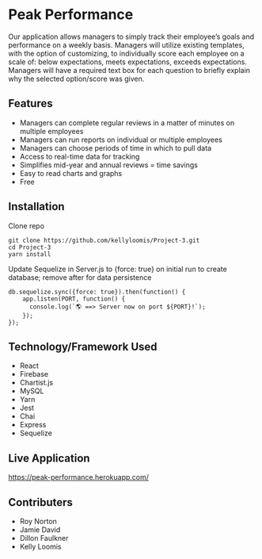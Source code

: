 # Peak Performance

Our application allows managers to simply track their employee’s goals and performance on a weekly basis. Managers will utilize existing templates, with the option of customizing, to individually score each employee on a scale of: below expectations, meets expectations, exceeds expectations. Managers will have a required text box for each question to briefly explain why the selected option/score was given.

## Features

* Managers can complete regular reviews in a matter of minutes on multiple employees
* Managers can run reports on individual or multiple employees
* Managers can choose periods of time in which to pull data
* Access to real-time data for tracking
* Simplifies mid-year and annual reviews = time savings
* Easy to read charts and graphs
* Free

## Installation

Clone repo

```
git clone https://github.com/kellyloomis/Project-3.git
cd Project-3
yarn install
```

Update Sequelize in Server.js to {force: true} on initial run to create database; remove after for data persistence

```
db.sequelize.sync({force: true}).then(function() {
    app.listen(PORT, function() {
      console.log(`🌎 ==> Server now on port ${PORT}!`);
    });
});
```

## Technology/Framework Used

* React
* Firebase
* Chartist.js
* MySQL
* Yarn
* Jest
* Chai
* Express
* Sequelize

## Live Application

https://peak-performance.herokuapp.com/

## Contributers

* Roy Norton
* Jamie David
* Dillon Faulkner
* Kelly Loomis
